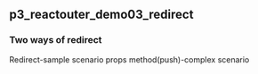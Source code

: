
##  p3_reactouter_demo03_redirect

### Two ways of redirect

Redirect-sample scenario
props method(push)-complex scenario
